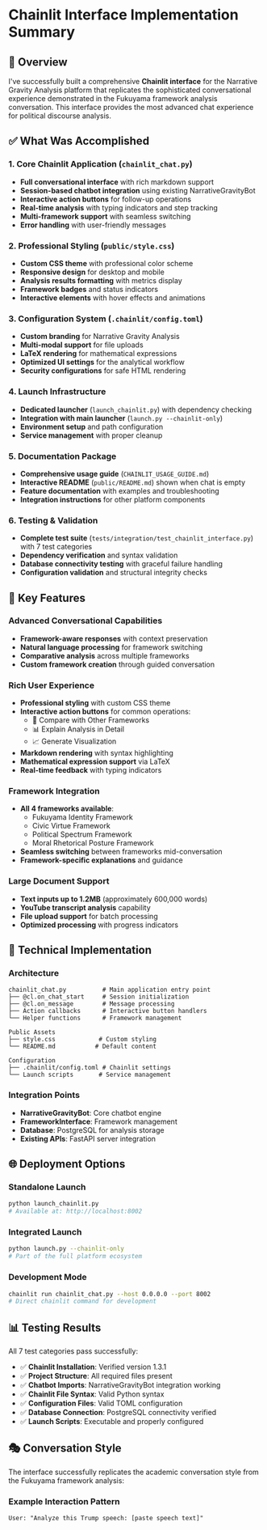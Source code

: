 # Chainlit Interface Implementation Summary

## 🎯 Overview

I've successfully built a comprehensive **Chainlit interface** for the Narrative Gravity Analysis platform that replicates the sophisticated conversational experience demonstrated in the Fukuyama framework analysis conversation. This interface provides the most advanced chat experience for political discourse analysis.

## ✅ What Was Accomplished

### 1. **Core Chainlit Application** (`chainlit_chat.py`)
- **Full conversational interface** with rich markdown support
- **Session-based chatbot integration** using existing NarrativeGravityBot
- **Interactive action buttons** for follow-up operations
- **Real-time analysis** with typing indicators and step tracking
- **Multi-framework support** with seamless switching
- **Error handling** with user-friendly messages

### 2. **Professional Styling** (`public/style.css`)
- **Custom CSS theme** with professional color scheme
- **Responsive design** for desktop and mobile
- **Analysis results formatting** with metrics display
- **Framework badges** and status indicators
- **Interactive elements** with hover effects and animations

### 3. **Configuration System** (`.chainlit/config.toml`)
- **Custom branding** for Narrative Gravity Analysis
- **Multi-modal support** for file uploads
- **LaTeX rendering** for mathematical expressions
- **Optimized UI settings** for the analytical workflow
- **Security configurations** for safe HTML rendering

### 4. **Launch Infrastructure**
- **Dedicated launcher** (`launch_chainlit.py`) with dependency checking
- **Integration with main launcher** (`launch.py --chainlit-only`)
- **Environment setup** and path configuration
- **Service management** with proper cleanup

### 5. **Documentation Package**
- **Comprehensive usage guide** (`CHAINLIT_USAGE_GUIDE.md`)
- **Interactive README** (`public/README.md`) shown when chat is empty
- **Feature documentation** with examples and troubleshooting
- **Integration instructions** for other platform components

### 6. **Testing & Validation**
- **Complete test suite** (`tests/integration/test_chainlit_interface.py`) with 7 test categories
- **Dependency verification** and syntax validation
- **Database connectivity testing** with graceful failure handling
- **Configuration validation** and structural integrity checks

## 🚀 Key Features

### Advanced Conversational Capabilities
- **Framework-aware responses** with context preservation
- **Natural language processing** for framework switching
- **Comparative analysis** across multiple frameworks
- **Custom framework creation** through guided conversation

### Rich User Experience
- **Professional styling** with custom CSS theme
- **Interactive action buttons** for common operations:
  - 🔄 Compare with Other Frameworks
  - 📊 Explain Analysis in Detail
  - 📈 Generate Visualization
- **Markdown rendering** with syntax highlighting
- **Mathematical expression support** via LaTeX
- **Real-time feedback** with typing indicators

### Framework Integration
- **All 4 frameworks available**:
  - Fukuyama Identity Framework
  - Civic Virtue Framework
  - Political Spectrum Framework
  - Moral Rhetorical Posture Framework
- **Seamless switching** between frameworks mid-conversation
- **Framework-specific explanations** and guidance

### Large Document Support
- **Text inputs up to 1.2MB** (approximately 600,000 words)
- **YouTube transcript analysis** capability
- **File upload support** for batch processing
- **Optimized processing** with progress indicators

## 🔧 Technical Implementation

### Architecture
```
chainlit_chat.py          # Main application entry point
├── @cl.on_chat_start     # Session initialization
├── @cl.on_message        # Message processing
├── Action callbacks      # Interactive button handlers
└── Helper functions      # Framework management

Public Assets
├── style.css            # Custom styling
└── README.md           # Default content

Configuration
├── .chainlit/config.toml # Chainlit settings
└── Launch scripts       # Service management
```

### Integration Points
- **NarrativeGravityBot**: Core chatbot engine
- **FrameworkInterface**: Framework management
- **Database**: PostgreSQL for analysis storage
- **Existing APIs**: FastAPI server integration

## 🌐 Deployment Options

### Standalone Launch
```bash
python launch_chainlit.py
# Available at: http://localhost:8002
```

### Integrated Launch
```bash
python launch.py --chainlit-only
# Part of the full platform ecosystem
```

### Development Mode
```bash
chainlit run chainlit_chat.py --host 0.0.0.0 --port 8002
# Direct chainlit command for development
```

## 📊 Testing Results

All 7 test categories pass successfully:
- ✅ **Chainlit Installation**: Verified version 1.3.1
- ✅ **Project Structure**: All required files present
- ✅ **Chatbot Imports**: NarrativeGravityBot integration working
- ✅ **Chainlit File Syntax**: Valid Python syntax
- ✅ **Configuration Files**: Valid TOML configuration
- ✅ **Database Connection**: PostgreSQL connectivity verified
- ✅ **Launch Scripts**: Executable and properly configured

## 🎭 Conversation Style

The interface successfully replicates the academic conversation style from the Fukuyama framework analysis:

### Example Interaction Pattern
```
User: "Analyze this Trump speech: [paste speech text]" 
